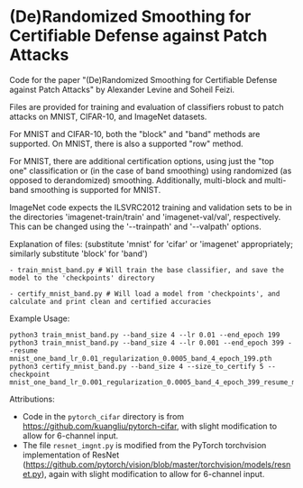 # (De)Randomized Smoothing for Certifiable Defense against Patch Attacks

Code for the paper "(De)Randomized Smoothing for Certifiable Defense against Patch Attacks" by Alexander Levine and Soheil Feizi.

Files are provided for training and evaluation of classifiers robust to patch attacks on MNIST, CIFAR-10, and ImageNet datasets.

For MNIST and CIFAR-10, both the "block" and "band" methods are supported. On MNIST, there is also a supported "row" method.

For MNIST, there are additional certification options, using just the "top one" classification or (in the case of band smoothing) using randomized (as opposed to derandomized) smoothing. Additionally, multi-block  and  multi-band smoothing is supported for MNIST.

ImageNet code expects the ILSVRC2012 training and validation sets to be in the directories 'imagenet-train/train' and 'imagenet-val/val', respectively. This can be changed using the '--trainpath' and '--valpath' options.

Explanation of files: (substitute 'mnist' for 'cifar' or 'imagenet' appropriately;  similarly substitute 'block' for 'band')

```
- train_mnist_band.py # Will train the base classifier, and save the model to the 'checkpoints' directory

- certify_mnist_band.py # Will load a model from 'checkpoints', and calculate and print clean and certified accuracies
```

Example Usage: 

```
python3 train_mnist_band.py --band_size 4 --lr 0.01 --end_epoch 199
python3 train_mnist_band.py --band_size 4 --lr 0.001 --end_epoch 399 --resume mnist_one_band_lr_0.01_regularization_0.0005_band_4_epoch_199.pth
python3 certify_mnist_band.py --band_size 4 --size_to_certify 5 --checkpoint mnist_one_band_lr_0.001_regularization_0.0005_band_4_epoch_399_resume_mnist_one_band_lr_0.01_regularization_0.0005_band_4_epoch_199.pth.pth
```

Attributions:
- Code in the `pytorch_cifar` directory is from https://github.com/kuangliu/pytorch-cifar, with slight modification to allow for 6-channel input.
- The file `resnet_imgnt.py` is modified from the PyTorch torchvision implementation of ResNet (https://github.com/pytorch/vision/blob/master/torchvision/models/resnet.py), again with slight modification to allow for 6-channel input.
